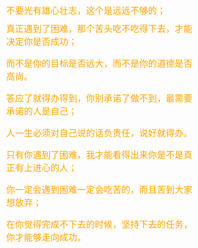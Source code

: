 <p><font size=5 color=Orange>
<br>
<br>
<br>
<br>
<br>
<br>
<br>
不要光有雄心壮志，这个是远远不够的；

真正遇到了困难，那个苦头吃不吃得下去，才能决定你是否成功；

而不是你的目标是否远大，而不是你的道德是否高尚。

答应了就得办得到，你别承诺了做不到，最需要承诺的人是自己；

人一生必须对自己说的话负责任，说好就得办。

只有你遇到了困难，我才能看得出来你是不是真正有上进心的人；

你一定会遇到困难一定会吃苦的，而且苦到大家想放弃；

在你觉得完成不下去的时候，坚持下去的任务，你才能够走向成功。
</font>
</p>
